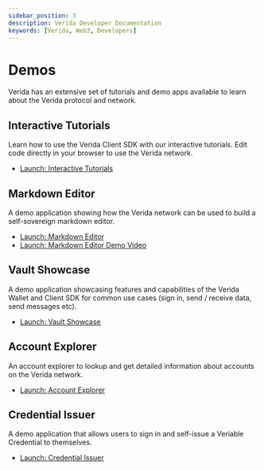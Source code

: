 ```yaml
---
sidebar_position: 3
description: Verida Developer Documentation
keywords: [Verida, Web3, Developers]
---
```


# Demos

Verida has an extensive set of tutorials and demo apps available to learn about the Verida protocol and network.

## Interactive Tutorials

Learn how to use the Verida Client SDK with our interactive tutorials. Edit code directly in your browser to use the Verida network.

- [Launch: Interactive Tutorials](/docs/tutorial/introduction)

## Markdown Editor

A demo application showing how the Verida network can be used to build a self-sovereign markdown editor.

- [Launch: Markdown Editor](https://markdown-editor.demos.testnet.verida.io/connect)
- [Launch: Markdown Editor Demo Video](https://youtu.be/su_03ZBzhig)

## Vault Showcase

A demo application showcasing features and capabilities of the Verida Wallet and Client SDK for common use cases (sign in, send / receive data, send messages etc).

- [Launch: Vault Showcase](https://vault-examples.demos.verida.io/)

## Account Explorer

An account explorer to lookup and get detailed information about accounts on the Verida network.

- [Launch: Account Explorer](https://explorer.verida.network/)

## Credential Issuer

A demo application that allows users to sign in and self-issue a Veriable Credential to themselves.

- [Launch: Credential Issuer](https://credential-issuer.demos.verida.io/connect)
